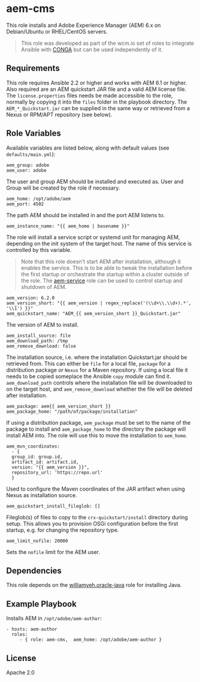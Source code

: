 # aem-cms

This role installs and Adobe Experience Manager (AEM) 6.x on Debian/Ubuntu or RHEL/CentOS servers.
> This role was developed as part of the wcm.io set of roles to integrate Ansible with [CONGA](http://devops.wcm.io/conga/) but can be used independently of it.

## Requirements

This role requires Ansible 2.2 or higher and works with AEM 6.1 or higher. Also required are an AEM quickstart JAR file and a valid AEM license file. The `license.properties` files needs be made accessible to the role, normally by copying it into the `files` folder in the playbook directory. The `AEM_*_Quickstart.jar` can be supplied in the same way or retrieved from a Nexus or RPM/APT repository (see below).

## Role Variables

Available variables are listed below, along with default values (see `defaults/main.yml`):

	aem_group: adobe
	aem_user: adobe

The user and group AEM should be installed and executed as. User and Group will be created by the role if necessary.

	aem_home: /opt/adobe/aem
	aem_port: 4502

The path AEM should be installed in and the port AEM listens to.

	aem_instance_name: "{{ aem_home | basename }}"

The role will install a service script or systemd unit for managing AEM, depending on the init system of the target host. The name of this service is controlled by this variable. 
> Note that this role doesn't start AEM after installation, although it enables the service. This is to be able to tweak the installation before the first startup or orchestrate the startup within a cluster outside of the role. The [aem-service](https://github.com/wcm-io-devops/ansible-aem-service) role can be used to control startup and shutdown of AEM.

	aem_version: 6.2.0
	aem_version_short: "{{ aem_version | regex_replace('(\\d+\\.\\d+).*', '\\1') }}"
	aem_quickstart_name: "AEM_{{ aem_version_short }}_Quickstart.jar"

The version of AEM to install.

	aem_install_source: file
	aem_download_path: /tmp
	aem_remove_download: false

The installation source, i.e. where the installation Quickstart.jar should be retrieved from. This can either be `file` for a local file, `package` for a distribution package or `Nexus` for a Maven repository. If using a local file it needs to be copied someplace the Ansible `copy` module can find it. `aem_download_path` controls where the installation file will be downloaded to on the target host, and `aem_remove_download` whether the file will be deleted after installation.
	
	aem_package: aem{{ aem_version_short }}
	aem_package_home: "/path/of/package/installation"

If using a distribution package, `aem_package` must be set to the name of the package to install and `aem_package_home` to the directory the package will install AEM into. The role will use this to move the installation to `aem_home`.

	aem_mvn_coordinates:
	  - {
	  group_id: group.id,
	  artifact_id: artifact.id,
	  version: "{{ aem_version }}",
	  repository_url: 'https://repo.url'
	  }

Used to configure the Maven coordinates of the JAR artifact when using Nexus as installation source.

	aem_quickstart_install_fileglob: []
	
Fileglob(s) of files to copy to the `crx-quickstart/install` directory during setup. This allows you to provision OSGi configuration before the first startup, e.g. for changing the repository type.

	aem_limit_nofile: 20000

Sets the `nofile` limit for the AEM user.

## Dependencies

This role depends on the [williamyeh.oracle-java](https://galaxy.ansible.com/williamyeh/oracle-java/) role for installing Java.

## Example Playbook

Installs AEM in `/opt/adobe/aem-author`: 

    - hosts: aem-author
      roles:
         - { role: aem-cms,  aem_home: /opt/adobe/aem-author }

## License

Apache 2.0
